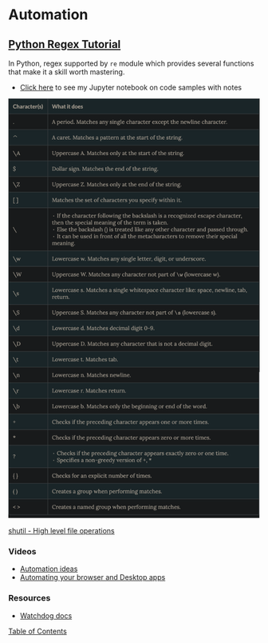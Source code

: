 # Automation

## [Python Regex Tutorial](https://www.datacamp.com/community/tutorials/python-regular-expression-tutorial)

In Python, regex supported by `re` module which provides several functions that make it a skill worth mastering.

- [Click here](./j-notebooks/automation.ipynb) to see my Jupyter notebook on code samples with notes

![regex table](img/re-table.png)

[shutil - High level file operations](https://pymotw.com/3/shutil/)

### Videos
- [Automation ideas](https://www.youtube.com/watch?v=qbW6FRbaSl0&t=69s)
- [Automating your browser and Desktop apps](https://www.youtube.com/watch?v=dZLyfbSQPXI)

### Resources
- [Watchdog docs](https://pythonhosted.org/watchdog/)

[Table of Contents](../index.md)
